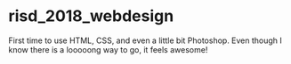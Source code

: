 # risd_2018_webdesign
First time to use HTML, CSS, and even a little bit Photoshop. Even though I know there is a looooong way to go, it feels awesome! 
